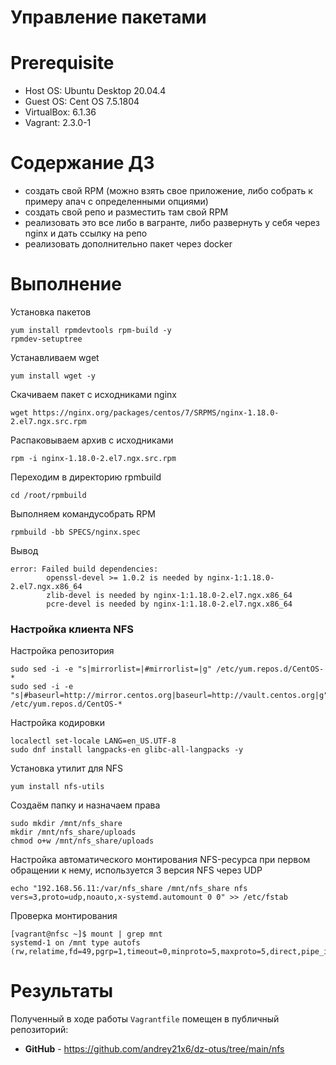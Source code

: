 # Управление пакетами

# **Prerequisite**
- Host OS: Ubuntu Desktop 20.04.4
- Guest OS: Cent OS 7.5.1804
- VirtualBox: 6.1.36
- Vagrant: 2.3.0-1

# **Содержание ДЗ**

* создать свой RPM (можно взять свое приложение, либо собрать к примеру апач с определенными опциями)
* создать свой репо и разместить там свой RPM
* реализовать это все либо в вагранте, либо развернуть у себя через nginx и дать ссылку на репо
* реализовать дополнительно пакет через docker

# **Выполнение**


Установка пакетов
```
yum install rpmdevtools rpm-build -y
rpmdev-setuptree
```

Устанавливаем wget
```
yum install wget -y
```

Скачиваем пакет с исходниками nginx
```
wget https://nginx.org/packages/centos/7/SRPMS/nginx-1.18.0-2.el7.ngx.src.rpm
```

Распаковываем архив с исходниками
```
rpm -i nginx-1.18.0-2.el7.ngx.src.rpm
```

Переходим в директорию rpmbuild
```
cd /root/rpmbuild
```

Выполняем командусобрать RPM
```
rpmbuild -bb SPECS/nginx.spec
```

Вывод
```
error: Failed build dependencies:
        openssl-devel >= 1.0.2 is needed by nginx-1:1.18.0-2.el7.ngx.x86_64
        zlib-devel is needed by nginx-1:1.18.0-2.el7.ngx.x86_64
        pcre-devel is needed by nginx-1:1.18.0-2.el7.ngx.x86_64
```







### Настройка клиента NFS

Настройка репозитория

```
sudo sed -i -e "s|mirrorlist=|#mirrorlist=|g" /etc/yum.repos.d/CentOS-*
sudo sed -i -e "s|#baseurl=http://mirror.centos.org|baseurl=http://vault.centos.org|g" /etc/yum.repos.d/CentOS-*
```

Настройка кодировки

```
localectl set-locale LANG=en_US.UTF-8
sudo dnf install langpacks-en glibc-all-langpacks -y
```

Установка утилит для NFS
```
yum install nfs-utils
```

Создаём папку и назначаем права
```
sudo mkdir /mnt/nfs_share
mkdir /mnt/nfs_share/uploads
chmod o+w /mnt/nfs_share/uploads
```

Настройка автоматического монтирования NFS-ресурса при первом обращении к нему,
используется 3 версия NFS через UDP
```
echo "192.168.56.11:/var/nfs_share /mnt/nfs_share nfs vers=3,proto=udp,noauto,x-systemd.automount 0 0" >> /etc/fstab
```

Проверка монтирования
```
[vagrant@nfsc ~]$ mount | grep mnt
systemd-1 on /mnt type autofs (rw,relatime,fd=49,pgrp=1,timeout=0,minproto=5,maxproto=5,direct,pipe_ino=25331)
```

# **Результаты**

Полученный в ходе работы `Vagrantfile` помещен в публичный репозиторий:
- **GitHub** - https://github.com/andrey21x6/dz-otus/tree/main/nfs
